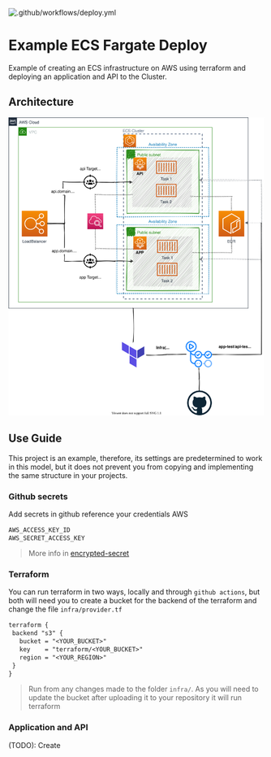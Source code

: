 ![.github/workflows/deploy.yml](https://github.com/jesher/ecs-example/workflows/.github/workflows/deploy.yml/badge.svg?branch=master)

# Example ECS Fargate Deploy
Example of creating an ECS infrastructure on AWS using terraform and deploying an application and API to the Cluster.

## Architecture

![Base Architecture](docs/img/architecture.svg)

## Use Guide

This project is an example, therefore, its settings are predetermined to work in this model, but it does not prevent you from copying and implementing the same structure in your projects.

### Github secrets

Add secrets in github reference your credentials AWS

```
AWS_ACCESS_KEY_ID
AWS_SECRET_ACCESS_KEY
```
> More info in [encrypted-secret](https://docs.github.com/pt/free-pro-team@latest/actions/reference/encrypted-secrets)
### Terraform
You can run terraform in two ways, locally and through `github actions`, but both will need you to create a bucket for the backend of the terraform and change the file `infra/provider.tf`

 ```HCL
terraform {
  backend "s3" {
    bucket = "<YOUR_BUCKET>"
    key    = "terraform/<YOUR_BUCKET>"
    region = "<YOUR_REGION>"
  }
}
 ```

>Run from any changes made to the folder `infra/`. As you will need to update the bucket after uploading it to your repository it will run terraform

### Application and API
 (TODO): Create

